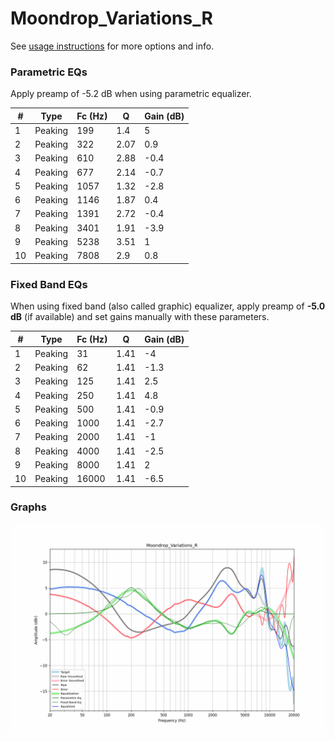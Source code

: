 # Moondrop_Variations_R
See [usage instructions](https://github.com/jaakkopasanen/AutoEq#usage) for more options and info.

### Parametric EQs
Apply preamp of -5.2 dB when using parametric equalizer.

|   # | Type    |   Fc (Hz) |    Q |   Gain (dB) |
|-----|---------|-----------|------|-------------|
|   1 | Peaking |       199 | 1.4  |         5   |
|   2 | Peaking |       322 | 2.07 |         0.9 |
|   3 | Peaking |       610 | 2.88 |        -0.4 |
|   4 | Peaking |       677 | 2.14 |        -0.7 |
|   5 | Peaking |      1057 | 1.32 |        -2.8 |
|   6 | Peaking |      1146 | 1.87 |         0.4 |
|   7 | Peaking |      1391 | 2.72 |        -0.4 |
|   8 | Peaking |      3401 | 1.91 |        -3.9 |
|   9 | Peaking |      5238 | 3.51 |         1   |
|  10 | Peaking |      7808 | 2.9  |         0.8 |

### Fixed Band EQs
When using fixed band (also called graphic) equalizer, apply preamp of **-5.0 dB** (if available) and set gains manually with these parameters.

|   # | Type    |   Fc (Hz) |    Q |   Gain (dB) |
|-----|---------|-----------|------|-------------|
|   1 | Peaking |        31 | 1.41 |        -4   |
|   2 | Peaking |        62 | 1.41 |        -1.3 |
|   3 | Peaking |       125 | 1.41 |         2.5 |
|   4 | Peaking |       250 | 1.41 |         4.8 |
|   5 | Peaking |       500 | 1.41 |        -0.9 |
|   6 | Peaking |      1000 | 1.41 |        -2.7 |
|   7 | Peaking |      2000 | 1.41 |        -1   |
|   8 | Peaking |      4000 | 1.41 |        -2.5 |
|   9 | Peaking |      8000 | 1.41 |         2   |
|  10 | Peaking |     16000 | 1.41 |        -6.5 |

### Graphs
![](./Moondrop_Variations_R.png)
